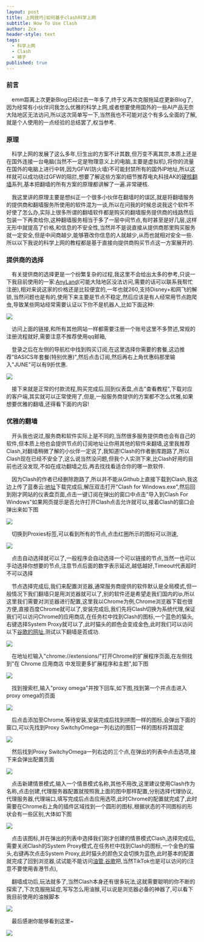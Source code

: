 ```yaml
---
layout: post
title: 上网技巧|如何基于clash科学上网
subtitle: How To Use Clash
author: Zcx
header-style: text
tags:
  - 科学上网
  - Clash
  - 梯子
published: true
---
```

### 前言
&ensp;&ensp;emm距离上次更新Blog已经过去一年多了,终于又再次克服拖延症更新Blog了,因为经常有小伙伴问我怎么优雅的科学上网,或者想要使用国外的一些AI产品无奈大陆地区无法访问,所以这次简单写一下,当然我也不可能对这个有多么全面的了解,就是个人使用的一点经验的总结罢了,权当参考.

### 原理
&ensp;&ensp;科学上网的发展了这么多年,衍生出的方案不计其数,但万变不离其宗,本质上还是在国外连接一台电脑(当然不一定是物理意义上的电脑,主要是虚拟机),将你的流量在国外的电脑上进行中转,因为GFW(防火墙)不可能封禁所有的国外IP地址,所以这样就可以成功绕过GFW的阻拦,想要了解这些方案的细节推荐电丸科技AK的[硬核翻墙](https://www.youtube.com/watch?v=XKZM_AjCUr0&list=PLqybz7NWybwUgR-S6m78tfd-lV4sBvGFG)系列,基本把翻墙的所有方案的原理都讲解了一遍.非常硬核.    

&ensp;&ensp;我这里讲的原理主要是想纠正一个很多小伙伴在翻墙时的误区,就是将翻墙服务的提供商和翻墙服务所使用的软件混为一谈,所以在问我的时候总说我这个软件不好使了怎么办,实际上很多所谓的翻墙软件都是购买的翻墙服务提供商的线路然后包装一下再卖给你,这种翻墙服务相当于多了一层中间节点,有时甚至是好几层,这样无形中就提高了价格,和信息的不安全性,当然并不是说直接从提供商那里购买服务就一定安全,但是中间商越少,能够篡改你信息的人就越少,从而也就相对安全一些.所以以下我说的科学上网的教程都是基于直接向提供商购买节点这一方案展开的.

### 提供商的选择
&ensp;&ensp;有关提供商的选择更是一个纷繁复杂的过程,我这里不会给出太多的参考,只说一下我目前使用的一家:[AnyLand](https://any602.cc/#/register?code=qq8tHvxH)(可能大陆地区没法访问,需要的话可以联系我帮忙注册),相对来说这家的价格还是比较便宜的,一年也就260,支持Disney+和网飞的解锁,当然问题也是有的,使用下来主要是节点不稳定,然后应该是有人经常用节点跑爬虫,导致某些网站经常需要认证以下你不是机器人,比如下面这种:

![]({{site.baseurl}}/img/Post/2024-06-12-How-To-Use-Clash/pic_1.jpg)

&ensp;&ensp;访问上面的链接,和所有其他网站一样都需要注册一个账号这里不多赘述,常规的注册流程就好,需要注意不推荐使用qq邮箱,   

&ensp;&ensp;登录之后在左侧的导航栏中找到购买订阅,在这里选择你需要的套餐,这边推荐"BASICS年套餐(特别优惠)",然后点击订阅,然后再右上角优惠码那里输入"JUNE"可以有9折优惠.

![]({{site.baseurl}}/img/Post/2024-06-12-How-To-Use-Clash/pic_2.png)

&ensp;&ensp;接下来就是正常的付款流程,购买完成后,回到仪表盘,点击"查看教程",下载对应的客户端,其实就可以正常使用了,但是,一般服务商提供的方案都不怎么优雅,如果想要优雅的翻墙,还得看下面的内容!

### 优雅的翻墙

&ensp;&ensp;开头我也说过,服务商和软件实际上是不同的,当然很多服务提供商也会有自己的软件,但本质上他也会提供节点的订阅地址让你用其他的软件来翻墙,这里我推荐Clash,对翻墙稍微了解的小伙伴一定说了,我知道!Clash的作者删库跑路了,所以Clash现在已经不安全了,这么说当然没问题,但我个人实测下来,比Clash好用的目前也还没发现,不如在成功翻墙之后,再去找找看适合你的哪一款软件.

&ensp;&ensp;因为Clash的作者已经删除跑路了,所以并不能从Github上直接下载到Clash,我这边上传了蓝奏云:[地址](https://www.ilanzou.com/s/xHU3BWW)下载完成后,解压双击打开"Clash for Windows.exe",然后回到刚才网站的仪表盘页面,点击一键订阅在弹出的窗口中点击"导入到Clash For Windows"如果网页提示是否允许打开Clash点击允许就可以,接着Clash的窗口会弹出来如下图

![]({{site.baseurl}}/img/Post/2024-06-12-How-To-Use-Clash/pic_3.png)

&ensp;&ensp;切换到Proxies标签,可以看到所有的节点,点击红圈所示的图标可以测速,

![]({{site.baseurl}}/img/Post/2024-06-12-How-To-Use-Clash/pic_4.png)

&ensp;&ensp;点击自动选择就可以了,一般程序会自动选择一个可以链接的节点,当然一也可以手动选择你想要的节点,注意节点后面的数字表示延迟,越低越好,Timeout代表超时不可以选择

&ensp;&ensp;节点选择完成后,我们来配置浏览器,通常服务商提供的软件默认是全局模式,但一般情况下我们翻墙只是用浏览器就可以了,别的软件还是希望走我们国内的ip,所以这里我们需要对浏览器进行配置,这里我以Chrome为例,Chrome浏览器下载也很方便,直接百度Chrome就可以了,安装完成后,我们先将Clash切换为系统代理,保证我们可以访问Chrome的应用商店,在任务栏中找到Clash的图标,一个蓝色的猫头,右键选择System Proxy就可以了,此时猫头的颜色会变成金色,此时我们可以访问以下[谷歌的网址](https://www.google.com/),测试以下翻墙是否成功.

![]({{site.baseurl}}/img/Post/2024-06-12-How-To-Use-Clash/pic_5.png)

&ensp;&ensp;在地址栏输入"chrome://extensions/"打开Chrome的扩展程序页面,在左侧找到"在 Chrome 应用商店 中发现更多扩展程序和主题",如下图

![]({{site.baseurl}}/img/Post/2024-06-12-How-To-Use-Clash/pic_6.png)

&ensp;&ensp;找到搜索栏,输入"proxy omega"并按下回车,如下图,找到第一个并点击进入proxy omega的页面

![]({{site.baseurl}}/img/Post/2024-06-12-How-To-Use-Clash/pic_7.png)

&ensp;&ensp;后点击添加至Chrome,等待安装,安装完成后找到拼图一样的图标,会弹出下面的窗口,可以先找到Proxy SwitchyOmega一列右边的图钉一样的图标将其固定

![]({{site.baseurl}}/img/Post/2024-06-12-How-To-Use-Clash/pic_8.png)


&ensp;&ensp;然后找到Proxy SwitchyOmega一列右边的三个点,在弹出的列表中点击选项,接下来会弹出配置页面

![]({{site.baseurl}}/img/Post/2024-06-12-How-To-Use-Clash/pic_9.png)

&ensp;&ensp;点击新建情景模式,输入一个情景模式名称,其他不用改,这里建议使用Clash作为名称,点击创建,代理服务器配置就按照我上面的图中那样配置,分别选择代理协议,代理服务器,代理端口,填写完成后点击应用选项,此时Chrome的配置就完成了,此时需要在Chrome右上角的插件区域找到一个圆形的图标,根据状态的不同图标的形状会有一些区别,大体如下图

![]({{site.baseurl}}/img/Post/2024-06-12-How-To-Use-Clash/pic_10.png)

&ensp;&ensp;点击该图标,并在弹出的列表中选择我们刚才创建的情景模式Clash,选择完成后,需要关闭Clash的System Proxy模式,在任务栏中找到Clash的图标,一个金色的猫头,右键再次点击System Proxy,此时猫头的颜色又会切换为蓝色,此时基本的配置就完成了回到浏览器,试试能不能访问[油管](https://www.youtube.com/),[谷歌](https://www.google.com/)把,当然TikTok也是可以访问的(注意不要使用香港节点),

&ensp;&ensp;翻墙成功后,玩法就多了,当然Clash本身还有很多玩法,这就需要聪明的你不断的探索了,下次克服拖延症,写写怎么用油猴,可以说是浏览器必备的神器了,可以看下我目前使用的油猴脚本

![]({{site.baseurl}}/img/Post/2024-06-12-How-To-Use-Clash/pic_11.png)



&ensp;&ensp;最后感谢你能够看到这里~


![]({{site.baseurl}}/img/GoodMorning.jpg)



